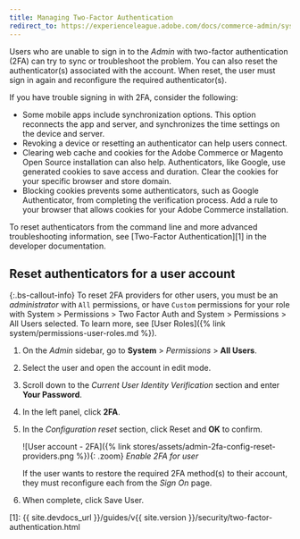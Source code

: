 ```yaml
---
title: Managing Two-Factor Authentication
redirect_to: https://experienceleague.adobe.com/docs/commerce-admin/systems/security/2fa/security-two-factor-authentication-manage.html
---
```


Users who are unable to sign in to the _Admin_ with two-factor authentication (2FA) can try to sync or troubleshoot the problem. You can also reset the authenticator(s) associated with the account. When reset, the user must sign in again and reconfigure the required authenticator(s).

If you have trouble signing in with 2FA, consider the following:

- Some mobile apps include synchronization options. This option reconnects the app and server, and synchronizes the time settings on the device and server.
- Revoking a device or resetting an authenticator can help users connect.
- Clearing web cache and cookies for the Adobe Commerce or Magento Open Source installation can also help. Authenticators, like Google, use generated cookies to save access and duration. Clear the cookies for your specific browser and store domain.
- Blocking cookies prevents some authenticators, such as Google Authenticator, from completing the verification process. Add a rule to your browser that allows cookies for your Adobe Commerce installation.

To reset authenticators from the command line and more advanced troubleshooting information, see [Two-Factor Authentication][1] in the developer documentation.

## Reset authenticators for a user account

{:.bs-callout-info}
To reset 2FA providers for other users, you must be an _administrator_ with `All` permissions, or have `Custom` permissions for your role with System > Permissions > Two Factor Auth and System > Permissions > All Users selected. To learn more, see [User Roles]({% link system/permissions-user-roles.md %}).

1. On the _Admin_ sidebar, go to **System** > _Permissions_ > **All Users**.

1. Select the user and open the account in edit mode.

1. Scroll down to the _Current User Identity Verification_ section and enter **Your Password**.

1. In the left panel, click **2FA**.

1. In the _Configuration reset_ section, click <span class="btn">Reset</span> and **OK** to confirm.

   ![User account - 2FA]({% link stores/assets/admin-2fa-config-reset-providers.png %}){: .zoom}
   _Enable 2FA for user_

   If the user wants to restore the required 2FA method(s) to their account, they must reconfigure each from the _Sign On_ page.

1. When complete, click <span class="btn">Save User</span>.

[1]: {{ site.devdocs_url }}/guides/v{{ site.version }}/security/two-factor-authentication.html
